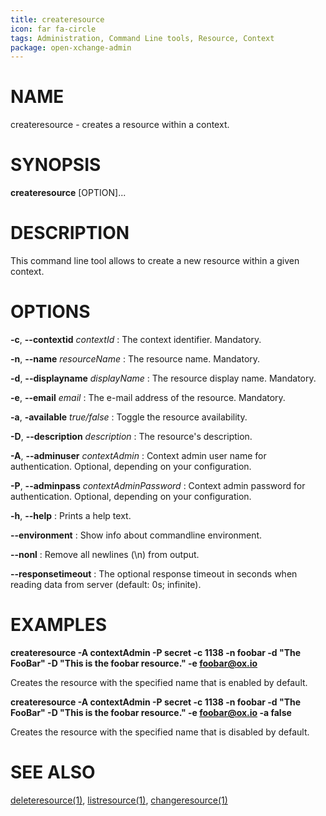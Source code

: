 ```yaml
---
title: createresource
icon: far fa-circle
tags: Administration, Command Line tools, Resource, Context
package: open-xchange-admin
---
```


# NAME

createresource - creates a resource within a context.

# SYNOPSIS

**createresource** [OPTION]...

# DESCRIPTION

This command line tool allows to create a new resource within a given context. 

# OPTIONS

**-c**, **--contextid** *contextId*
: The context identifier. Mandatory.

**-n**, **--name** *resourceName*
: The resource name. Mandatory.

**-d**, **--displayname** *displayName*
: The resource display name. Mandatory.

**-e**, **--email** *email*
: The e-mail address of the resource. Mandatory.

**-a**, **-available** *true/false*
: Toggle the resource availability.

**-D**, **--description** *description*
: The resource's description.

**-A**, **--adminuser** *contextAdmin*
: Context admin user name for authentication. Optional, depending on your configuration.

**-P**, **--adminpass** *contextAdminPassword*
: Context admin password for authentication. Optional, depending on your configuration.

**-h**, **--help**
: Prints a help text.

**--environment**
: Show info about commandline environment.

**--nonl**
: Remove all newlines (\\n) from output.

**--responsetimeout**
: The optional response timeout in seconds when reading data from server (default: 0s; infinite).

# EXAMPLES

**createresource -A contextAdmin -P secret -c 1138 -n foobar -d "The FooBar" -D "This is the foobar resource." -e foobar@ox.io**

Creates the resource with the specified name that is enabled by default.

**createresource -A contextAdmin -P secret -c 1138 -n foobar -d "The FooBar" -D "This is the foobar resource." -e foobar@ox.io -a false**

Creates the resource with the specified name that is disabled by default.

# SEE ALSO

[deleteresource(1)](deleteresource), [listresource(1)](listresource), [changeresource(1)](changeresource)
